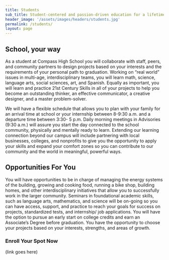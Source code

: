 ```yaml
---
title: Students
sub_title: Student-centered and passion-driven education for a lifetime.
header_image: '/assets/images/headers/students.jpg'
permalink: /students/
layout: page
---
```

## School, your way
As a student at Compass High School you will collaborate with staff, peers, and community partners to design projects based on your interests and the requirements of your personal path to graduation. Working on “real world” issues in multi-age, interdisciplinary teams, you will learn  math, science, language arts, social sciences, art, and Spanish. Equally as important, you will learn and practice 21st Century Skills in all of your projects to help you become an outstanding thinker, an effective communicator, a creative designer, and a master problem-solver.

We will have a flexible schedule that allows you to plan with your family for an arrival time at school or your internship between 8-9:30 a.m. and a departure time between 3:30- 5 p.m.  Daily morning meetings in Advisories (9:30 a.m.) will assure you start the day connected to the school community, physically and mentally ready to learn. Extending our learning connection beyond our campus will include partnering with local businesses, colleges, and nonprofits to give you the opportunity to apply your skills and expand your comfort zones so you can contribute to our community and the world in meaningful, powerful ways.

## Opportunities For You
You will have opportunities to be in charge of managing the energy systems of the building, growing and cooking food, running a bike shop, building homes, and other interdisciplinary initiatives that allow you to successfully work in the larger community. Seminars in foundational academic skills, such as language arts, mathematics, and science will be on-going so you can have access, support, and practice to reach your goals for success on projects, standardized tests, and internship/ job applications. You will have the option to pursue an early start on college credits and earn an Associate’s Degree before graduation. You have the opportunity to choose your projects based on your interests, strengths, and areas of growth.


### Enroll Your Spot Now
(link goes here)
